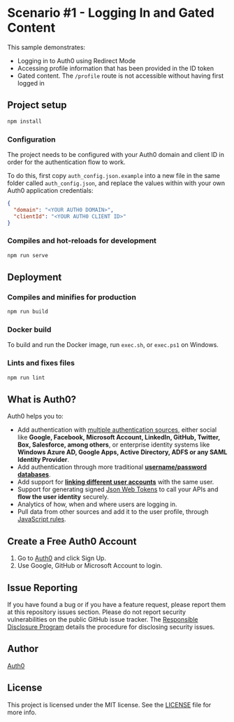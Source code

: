 # Scenario #1 - Logging In and Gated Content

This sample demonstrates:

- Logging in to Auth0 using Redirect Mode
- Accessing profile information that has been provided in the ID token
- Gated content. The `/profile` route is not accessible without having first logged in

## Project setup

```bash
npm install
```

### Configuration

The project needs to be configured with your Auth0 domain and client ID in order for the authentication flow to work.

To do this, first copy `auth_config.json.example` into a new file in the same folder called `auth_config.json`, and replace the values within with your own Auth0 application credentials:

```json
{
  "domain": "<YOUR AUTH0 DOMAIN>",
  "clientId": "<YOUR AUTH0 CLIENT ID>"
}
```

### Compiles and hot-reloads for development

```bash
npm run serve
```

## Deployment

### Compiles and minifies for production

```bash
npm run build
```

### Docker build

To build and run the Docker image, run `exec.sh`, or `exec.ps1` on Windows.

### Lints and fixes files

```bash
npm run lint
```

## What is Auth0?

Auth0 helps you to:

- Add authentication with [multiple authentication sources](https://docs.auth0.com/identityproviders), either social like **Google, Facebook, Microsoft Account, LinkedIn, GitHub, Twitter, Box, Salesforce, among others**, or enterprise identity systems like **Windows Azure AD, Google Apps, Active Directory, ADFS or any SAML Identity Provider**.
- Add authentication through more traditional **[username/password databases](https://docs.auth0.com/mysql-connection-tutorial)**.
- Add support for **[linking different user accounts](https://docs.auth0.com/link-accounts)** with the same user.
- Support for generating signed [Json Web Tokens](https://docs.auth0.com/jwt) to call your APIs and **flow the user identity** securely.
- Analytics of how, when and where users are logging in.
- Pull data from other sources and add it to the user profile, through [JavaScript rules](https://docs.auth0.com/rules).

## Create a Free Auth0 Account

1.  Go to [Auth0](https://auth0.com/signup) and click Sign Up.
2.  Use Google, GitHub or Microsoft Account to login.

## Issue Reporting

If you have found a bug or if you have a feature request, please report them at this repository issues section. Please do not report security vulnerabilities on the public GitHub issue tracker. The [Responsible Disclosure Program](https://auth0.com/whitehat) details the procedure for disclosing security issues.

## Author

[Auth0](https://auth0.com)

## License

This project is licensed under the MIT license. See the [LICENSE](../LICENSE) file for more info.
